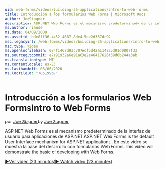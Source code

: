 ```yaml
---
uid: web-forms/videos/building-35-applications/intro-to-web-forms
title: Introducción a los formularios Web Forms | Microsoft Docs
author: JoeStagner
description: ASP.NET Web Forms es el mecanismo predeterminado de la interfaz de usuario para aplicaciones de ASP.NET. En este vídeo se muestra la base del desarrollo con formularios Web Forms.
ms.author: riande
ms.date: 04/09/2009
ms.assetid: bde8ff36-4e52-4687-8de4-5ee2d367dc92
msc.legacyurl: /web-forms/videos/building-35-applications/intro-to-web-forms
msc.type: video
ms.openlocfilehash: 074f1467d93c707ecf5d42a1142c5d91d0807f33
ms.sourcegitcommit: e7e91932a6e91a63e2e46417626f39d6b244a3ab
ms.translationtype: MT
ms.contentlocale: es-ES
ms.lasthandoff: 03/06/2020
ms.locfileid: "78519937"
---
```

# <a name="intro-to-web-forms"></a><span data-ttu-id="7d72e-104">Introducción a los formularios Web Forms</span><span class="sxs-lookup"><span data-stu-id="7d72e-104">Intro to Web Forms</span></span>

<span data-ttu-id="7d72e-105">por [Joe Stagner](https://github.com/JoeStagner)</span><span class="sxs-lookup"><span data-stu-id="7d72e-105">by [Joe Stagner](https://github.com/JoeStagner)</span></span>

<span data-ttu-id="7d72e-106">ASP.NET Web Forms es el mecanismo predeterminado de la interfaz de usuario para aplicaciones de ASP.NET.</span><span class="sxs-lookup"><span data-stu-id="7d72e-106">ASP.NET Web Forms is the default User Interface mechanism for ASP.NET applications..</span></span> <span data-ttu-id="7d72e-107">En este vídeo se muestra la base del desarrollo con formularios Web Forms.</span><span class="sxs-lookup"><span data-stu-id="7d72e-107">This video will demonstrate the basic of developing with Web Forms.</span></span>

[<span data-ttu-id="7d72e-108">&#9654;Ver vídeo (23 minutos)</span><span class="sxs-lookup"><span data-stu-id="7d72e-108">&#9654; Watch video (23 minutes)</span></span>](https://channel9.msdn.com/Blogs/ASP-NET-Site-Videos/intro-to-web-forms)
